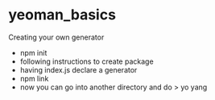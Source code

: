 # yeoman_basics

Creating your own generator

<ul>
    <li>npm init</li>
    <li>following instructions to create package</li>
    <li>having index.js declare a generator</li>
    <li>npm link</li>
    <li>now you can go into another directory and do &gt yo yang</li>  
</ul>